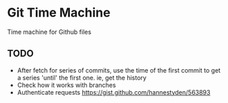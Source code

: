 Git Time Machine
=================

Time machine for Github files

## TODO

- After fetch for series of commits, use the time of the first commit to get a series 'until' the first one. ie, get the history
- Check how it works with branches
- Authenticate requests https://gist.github.com/hannestyden/563893

